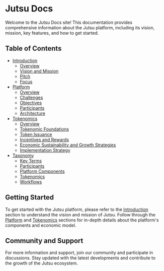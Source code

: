 # Jutsu Docs

Welcome to the Jutsu Docs site! This documentation provides comprehensive information about the Jutsu platform, including its vision, mission, key features, and how to get started.

## Table of Contents

- [Introduction](./introduction/README.md)
  - [Overview](./introduction/overview.md)
  - [Vision and Mission](./introduction/vision-and-mission.md)
  - [Pitch](./introduction/pitch.md)
  - [Focus](./introduction/focus.md)
- [Platform](./platform/README.md)
  - [Overview](./platform/overview.md)
  - [Challenges](./platform/challenges.md)
  - [Objectives](./platform/objectives.md)
  - [Participants](./platform/participants.md)
  - [Architecture](./platform/architecture.md)
- [Tokenomics](./tokenomics/README.md)
  - [Overview](./tokenomics/overview.md)
  - [Tokenomic Foundations](./tokenomics/foundations.md)
  - [Token Issuance](./tokenomics/token-issuance.md)
  - [Incentives and Rewards](./tokenomics/incentives-and-rewards.md)
  - [Economic Sustainability and Growth Strategies](./tokenomics/economic-sustainability-and-growth-strategies.md)
  - [Implementation Strategy](./tokenomics/implementation-strategy.md)
- [Taxonomy](./taxonomy/README.md)
  - [Key Terms](./taxonomy/key-terms.md)
  - [Participants](./taxonomy/participants.md)
  - [Platform Components](./taxonomy/platform-components.md)
  - [Tokenomics](./taxonomy/tokenomics.md)
  - [Workflows](./taxonomy/workflows.md)

## Getting Started

To get started with the Jutsu platform, please refer to the [Introduction](./introduction/README.md) section to understand the vision and mission of Jutsu. Follow through the [Platform](./platform/README.md) and [Tokenomics](./tokenomics/README.md) sections for in-depth details about the platform's components and economic model.

## Community and Support

For more information and support, join our community and participate in discussions. Stay updated with the latest developments and contribute to the growth of the Jutsu ecosystem.

